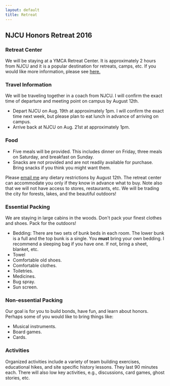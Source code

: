 ```yaml
---
layout: default
title: Retreat
---
```


## NJCU Honors Retreat 2016


### Retreat Center

We will be staying at a YMCA Retreat Center. It is approximately 2 hours from NJCU and it is a popular destination for retreats, camps, etc. If you would like more information, please see [here.](http://www.ymcanyc.org/camps/pages/retreats)

### Travel Information

We will be traveling together in a coach from NJCU. I will confirm the exact time of departure and meeting point on campus by August 12th.  

- Depart NJCU on Aug. 19th at approximately 1pm. I will confirm the exact time next week, but please plan to eat lunch in advance of arriving on campus.  
- Arrive back at NJCU on Aug. 21st at approximately 1pm. 



### Food 


- Five meals will be provided. This includes dinner on Friday, three meals on Saturday, and breakfast on Sunday. 
- Snacks are not provided and are not readily available for purchase. Bring snacks if you think you might want them.  

Please [email me](contact) any dietary restrictions by August 12th. The retreat center can accommodate you only if they know in advance what to buy. Note also that we will not have access to stores, restaurants, etc. We will be trading the city for forests, lakes, and the beautiful outdoors!

### Essential Packing

We are staying in large cabins in the woods. Don't pack your finest clothes and shoes. Pack for the outdoors!

- Bedding: There are two sets of bunk beds in each room. The lower bunk is a full and the top bunk is a single. You **must** bring your own bedding. I recommend a sleeping bag if you have one. If not, bring a sheet, blanket, etc.
- Towel
- Comfortable old shoes. 
- Comfortable clothes.
- Toiletries.
- Medicines. 
- Bug spray. 
- Sun screen. 

### Non-essential Packing 

Our goal is for you to build bonds, have fun, and learn about honors. Perhaps some of you would like to bring things like: 

- Musical instruments.
- Board games. 
- Cards. 

### Activities 

Organized activities include a variety of team building exercises, educational hikes, and site specific history lessons. They last 90 minutes each. There will also low key activities, e.g., discussions, card games, ghost stories, etc. 

